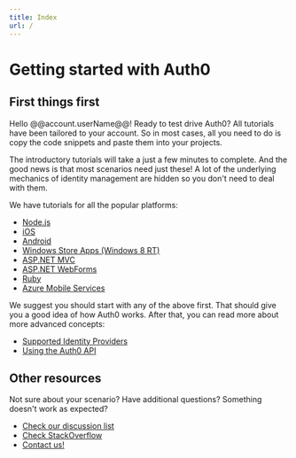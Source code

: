 ```yaml
---
title: Index
url: /
---
```

# Getting started with Auth0

## First things first

Hello @@account.userName@@! Ready to test drive Auth0? All tutorials have been tailored to your account. So in most cases, all you need to do is copy the code snippets and paste them into your projects.

The introductory tutorials will take a just a few minutes to complete. And the good news is that most scenarios need just these! A lot of the underlying mechanics of identity management are hidden so you don't need to deal with them.

We have tutorials for all the popular platforms:

- [Node.js](nodejs-tutorial)
- [iOS](ios-tutorial)
- [Android](android-tutorial)
- [Windows Store Apps (Windows 8 RT)](win8-tutorial)
- [ASP.NET MVC](mvc-tutorial)
- [ASP.NET WebForms](webforms-tutorial)
- [Ruby](ruby-tutorial)
- [Azure Mobile Services](azuremobileservices-tutorial)

We suggest you should start with any of the above first. That should give you a good idea of how Auth0 works. After that, you can read more about more advanced concepts:

- [Supported Identity Providers](identityproviders)
- [Using the Auth0 API](api-reference)

## Other resources

Not sure about your scenario? Have additional questions? Something doesn't work as expected?

- [Check our discussion list](http://auth0/forums)
- [Check StackOverflow](http://www.stackoverflow.com)
- [Contact us!](mailto://support@auth0.com)
